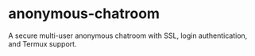 # anonymous-chatroom
A secure multi-user anonymous chatroom with SSL, login authentication, and Termux support.
